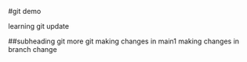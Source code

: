 #git demo

learning git update

##subheading
git more git
making changes in main1
making changes in branch change
